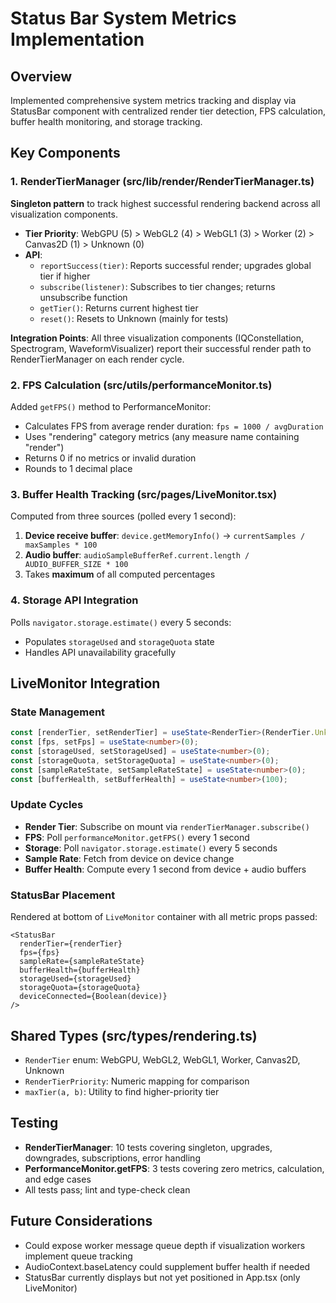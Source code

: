 # Status Bar System Metrics Implementation

## Overview

Implemented comprehensive system metrics tracking and display via StatusBar component with centralized render tier detection, FPS calculation, buffer health monitoring, and storage tracking.

## Key Components

### 1. RenderTierManager (src/lib/render/RenderTierManager.ts)

**Singleton pattern** to track highest successful rendering backend across all visualization components.

- **Tier Priority**: WebGPU (5) > WebGL2 (4) > WebGL1 (3) > Worker (2) > Canvas2D (1) > Unknown (0)
- **API**:
  - `reportSuccess(tier)`: Reports successful render; upgrades global tier if higher
  - `subscribe(listener)`: Subscribes to tier changes; returns unsubscribe function
  - `getTier()`: Returns current highest tier
  - `reset()`: Resets to Unknown (mainly for tests)

**Integration Points**: All three visualization components (IQConstellation, Spectrogram, WaveformVisualizer) report their successful render path to RenderTierManager on each render cycle.

### 2. FPS Calculation (src/utils/performanceMonitor.ts)

Added `getFPS()` method to PerformanceMonitor:

- Calculates FPS from average render duration: `fps = 1000 / avgDuration`
- Uses "rendering" category metrics (any measure name containing "render")
- Returns 0 if no metrics or invalid duration
- Rounds to 1 decimal place

### 3. Buffer Health Tracking (src/pages/LiveMonitor.tsx)

Computed from three sources (polled every 1 second):

1. **Device receive buffer**: `device.getMemoryInfo()` → `currentSamples / maxSamples * 100`
2. **Audio buffer**: `audioSampleBufferRef.current.length / AUDIO_BUFFER_SIZE * 100`
3. Takes **maximum** of all computed percentages

### 4. Storage API Integration

Polls `navigator.storage.estimate()` every 5 seconds:

- Populates `storageUsed` and `storageQuota` state
- Handles API unavailability gracefully

## LiveMonitor Integration

### State Management

```typescript
const [renderTier, setRenderTier] = useState<RenderTier>(RenderTier.Unknown);
const [fps, setFps] = useState<number>(0);
const [storageUsed, setStorageUsed] = useState<number>(0);
const [storageQuota, setStorageQuota] = useState<number>(0);
const [sampleRateState, setSampleRateState] = useState<number>(0);
const [bufferHealth, setBufferHealth] = useState<number>(100);
```

### Update Cycles

- **Render Tier**: Subscribe on mount via `renderTierManager.subscribe()`
- **FPS**: Poll `performanceMonitor.getFPS()` every 1 second
- **Storage**: Poll `navigator.storage.estimate()` every 5 seconds
- **Sample Rate**: Fetch from device on device change
- **Buffer Health**: Compute every 1 second from device + audio buffers

### StatusBar Placement

Rendered at bottom of `LiveMonitor` container with all metric props passed:

```tsx
<StatusBar
  renderTier={renderTier}
  fps={fps}
  sampleRate={sampleRateState}
  bufferHealth={bufferHealth}
  storageUsed={storageUsed}
  storageQuota={storageQuota}
  deviceConnected={Boolean(device)}
/>
```

## Shared Types (src/types/rendering.ts)

- `RenderTier` enum: WebGPU, WebGL2, WebGL1, Worker, Canvas2D, Unknown
- `RenderTierPriority`: Numeric mapping for comparison
- `maxTier(a, b)`: Utility to find higher-priority tier

## Testing

- **RenderTierManager**: 10 tests covering singleton, upgrades, downgrades, subscriptions, error handling
- **PerformanceMonitor.getFPS**: 3 tests covering zero metrics, calculation, and edge cases
- All tests pass; lint and type-check clean

## Future Considerations

- Could expose worker message queue depth if visualization workers implement queue tracking
- AudioContext.baseLatency could supplement buffer health if needed
- StatusBar currently displays but not yet positioned in App.tsx (only LiveMonitor)
